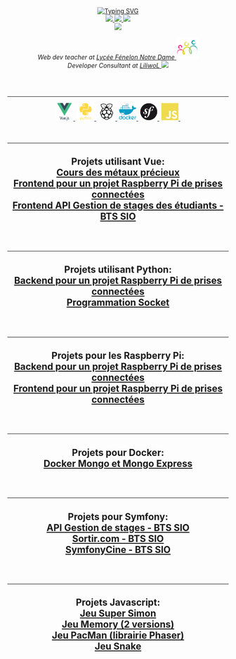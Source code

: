 <div align="center">
    <a href="https://github.com/LiliwoL">
        <img src="https://readme-typing-svg.demolab.com?font=-apple-system%2CBlinkMacSystemFont%2C%22Segoe+UI%22%2C%22Noto+Sans%22%2CHelvetica%2CArial%2Csans-serif%2C%22Apple+Color+Emoji%22%2C%22Segoe+UI+Emoji%22&size=18&pause=1000&color=2596BE&multiline=true&width=500&height=80&lines=Nicolas+C.;Teacher+%7C+Trainer+%7C+Web+developer+freelance;Python+%7C+PHP+%7C+Symfony+%7C+VueJS+%7C+Angular" alt="Typing SVG" />
    </a>
    <br/>
    <a href="https://www.liliwol.fr">
        <img src="https://img.shields.io/badge/Website-liliwol.fr-red?style=flat-square">
    </a>  
    <a href="hhttps://www.doyoubuzz.com/nicolas-co/cv/download">
        <img src="https://img.shields.io/badge/PDF-CV-red?style=flat-square&logo=adobe">
    </a>  
    <a href="https://www.linkedin.com/in/nicolas-c/">
        <img src="https://img.shields.io/badge/-Linkedin-blue?style=flat-square&logo=linkedin">
    </a>    
    <br/>    
    <a href="https://github.com/LiliwoL">
        <img src="https://github-stats-alpha.vercel.app/api?username=LiliwoL&cc=22272e&tc=37BCF6&ic=fff&bc=0000">
    </a>
    <p>
        <em>
            Web dev teacher at <a href="https://fenelon-notredame.com">Lycée Fénelon Notre Dame    <img src="https://github.com/LiliwoL/LiliwoL/blob/main/readme_docs/fenelon.png?raw=true" width="50"></a></br>Developer Consultant at <a href="https://www.liliwol.fr">LiliwoL   <img src="https://www.root-me.org/IMG/logo/auton697507.png?1674410558" width="50"></a> 
        </em>
    </p>
    <br/><br/>
    <hr/>
    <div>
        <a href="#vuejs"><img src="./readme_docs/vuejs-original-wordmark.svg" title="VueJS" alt="VueJS" width="40" height="40"/>&nbsp;</a>
        <a href="#python"><img src="./readme_docs/python-plain-wordmark.svg" title="Python" alt="Python" width="40" height="40"/>&nbsp;</a>
        <a href="#raspberry"><img src="./readme_docs/raspberrypi-original-wordmark.svg" title="Raspberry Pi" alt="Raspberry Pi" width="40" height="40"/>&nbsp;</a>
        <a href="#docker"><img src="./readme_docs/docker-plain-wordmark.svg" title="Docker" alt="Docker" width="40" height="40"/>&nbsp;</a>
        <a href="#symfony"><img src="./readme_docs/symfony-original.svg" title="Symfony" alt="Symfony" width="40" height="40"/>&nbsp;</a>
        <a href="#javascript"><img src="./readme_docs/javascript-plain.svg" title="Javascript" alt="Symfony" width="40" height="40"/>&nbsp;</a>
    </div>
    <br/><br/>
    <hr/>
    <h2 id="vuejs">
        Projets utilisant Vue:
        <br/>
        <a href="https://github.com/LiliwoL/Vue-Cours-Metaux-Precieux">Cours des métaux précieux</a>
        <br/>
        <a href="https://github.com/LiliwoL/Vue-Raspberry-Domotique-Prises-Connectees">Frontend pour un projet Raspberry Pi de prises connectées</a>
        <br />
        <a href="https://github.com/LiliwoL/Vue-Frontend-API-Gestion-Stages-Etudiants">Frontend API Gestion de stages des étudiants - BTS SIO</a>
    </h2>
    <br/><br/>
    <hr/>
    <h2 id="python">
        Projets utilisant Python:
        <br/>
        <a href="https://github.com/LiliwoL/Python-Raspberry-Domotique-Prises-Connectees">Backend pour un projet Raspberry Pi de prises connectées</a>
        <br/>
        <a href="https://github.com/LiliwoL/Python-socket">Programmation Socket</a>        
    </h2>
    <br/><br/>
    <hr/>
    <h2 id="raspberry">
        Projets pour les Raspberry Pi:
        <br/>
        <a href="https://github.com/LiliwoL/Python-Raspberry-Domotique-Prises-Connectees">Backend pour un projet Raspberry Pi de prises connectées</a>        
        <br/>
        <a href="https://github.com/LiliwoL/Vue-Raspberry-Domotique-Prises-Connectees">Frontend pour un projet Raspberry Pi de prises connectées</a>
    </h2>
    <br/><br/>
    <hr/>
    <h2 id="docker">
        Projets pour Docker:
        <br/>
        <a href="https://github.com/LiliwoL/Docker-MongoDB">Docker Mongo et Mongo Express</a>
    </h2>
    <br/><br/>
    <hr/>
    <h2 id="symfony">
        Projets pour Symfony:
        <br/>
        <a href="https://github.com/LiliwoL/Symfony-API-Gestion-Stages-Etudiants">API Gestion de stages - BTS SIO</a>
        <br/>
        <a href="https://github.com/LiliwoL/Symfony-Sortir-dot-com">Sortir.com - BTS SIO</a>
        <br/>
        <a href="https://github.com/LiliwoL/Symfony-Cine">SymfonyCine - BTS SIO</a>
    </h2>
    <br/><br/>
    <hr/>
    <h2 id="javascript">
        Projets Javascript:
        <br/>
        <a href="https://github.com/LiliwoL/Javascript-Super-Simon">Jeu Super Simon</a>
        <br/>
        <a href="https://github.com/LiliwoL/Javascript-Memory-Game">Jeu Memory (2 versions)</a>
        <br/>
        <a href="https://github.com/LiliwoL/Javascript-Pacman">Jeu PacMan (librairie Phaser)</a>
        <br/>
        <a href="https://github.com/LiliwoL/Javascript-Snake-Game">Jeu Snake</a>
    </h2>
</div>
